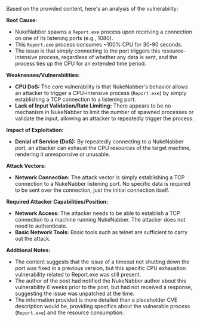 Based on the provided content, here's an analysis of the vulnerability:

**Root Cause:**

- NukeNabber spawns a `Report.exe` process upon receiving a connection on one of its listening ports (e.g., 1080).
- This `Report.exe` process consumes ~100% CPU for 30-90 seconds.
- The issue is that simply connecting to the port triggers this resource-intensive process, regardless of whether any data is sent, and the process ties up the CPU for an extended time period.

**Weaknesses/Vulnerabilities:**

- **CPU DoS:** The core vulnerability is that NukeNabber's behavior allows an attacker to trigger a CPU-intensive process (`Report.exe`) by simply establishing a TCP connection to a listening port.
- **Lack of Input Validation/Rate Limiting:** There appears to be no mechanism in NukeNabber to limit the number of spawned processes or validate the input, allowing an attacker to repeatedly trigger the process.

**Impact of Exploitation:**

- **Denial of Service (DoS):** By repeatedly connecting to a NukeNabber port, an attacker can exhaust the CPU resources of the target machine, rendering it unresponsive or unusable.

**Attack Vectors:**

- **Network Connection:** The attack vector is simply establishing a TCP connection to a NukeNabber listening port. No specific data is required to be sent over the connection, just the initial connection itself.

**Required Attacker Capabilities/Position:**

- **Network Access:** The attacker needs to be able to establish a TCP connection to a machine running NukeNabber. The attacker does not need to authenticate.
- **Basic Network Tools:** Basic tools such as telnet are sufficient to carry out the attack.

**Additional Notes:**

- The content suggests that the issue of a timeout not shutting down the port was fixed in a previous version, but this specific CPU exhaustion vulnerability related to Report.exe was still present.
- The author of the post had notified the NukeNabber author about this vulnerability 6 weeks prior to the post, but had not received a response, suggesting the issue was unpatched at the time.
- The information provided is more detailed than a placeholder CVE description would be, providing specifics about the vulnerable process (`Report.exe`) and the resource consumption.